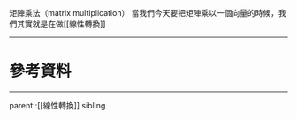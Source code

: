 矩陣乘法（matrix multiplication）
當我們今天要把矩陣乘以一個向量的時候，我們其實就是在做[[線性轉換]]

- - -
# 參考資料


- - -
parent::[[線性轉換]]
sibling